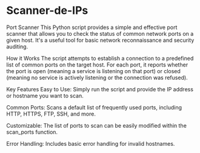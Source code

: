 # Scanner-de-IPs

Port Scanner
This Python script provides a simple and effective port scanner that allows you to check the status of common network ports on a given host. It's a useful tool for basic network reconnaissance and security auditing.

How it Works
The script attempts to establish a connection to a predefined list of common ports on the target host. For each port, it reports whether the port is open (meaning a service is listening on that port) or closed (meaning no service is actively listening or the connection was refused).

Key Features
Easy to Use: Simply run the script and provide the IP address or hostname you want to scan.

Common Ports: Scans a default list of frequently used ports, including HTTP, HTTPS, FTP, SSH, and more.

Customizable: The list of ports to scan can be easily modified within the scan_ports function.

Error Handling: Includes basic error handling for invalid hostnames.
